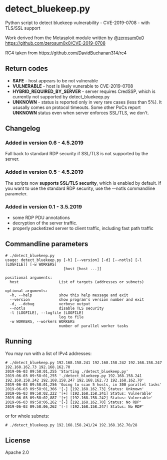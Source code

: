 # detect_bluekeep.py
Python script to detect bluekeep vulnerability - CVE-2019-0708 - with TLS/SSL support

Work derived from the Metasploit module written by [@zerosum0x0](https://twitter.com/zerosum0x0)
https://github.com/zerosum0x0/CVE-2019-0708

RC4 taken from https://github.com/DavidBuchanan314/rc4

## Return codes

- __SAFE__ - host appears to be not vulnerable
- __VULNERABLE__ - host is likely vunerable to CVE-2019-0708
- __HYBRID_REQUIRED_BY_SERVER__ - server requires CredSSP, which is currently not supported by detect_bluekeep.py
- __UNKNOWN__ - status is reported only in very rare cases (less than 5%). It ususally comes on protocol timeouts. Some other PoCs report __UNKNOWN__ status even when server enforces SSL/TLS, we don't.

## Changelog

### Added in version 0.6 - 4.5.2019

Fall back to standard RDP security if SSL/TLS is not supported by the server.

### Added in version 0.5 - 4.5.2019

The scripts now __supports SSL/TLS security__, which is enabled by default. If you want to use the standard RDP security, use the --notls commandline parameter.

### Added in version 0.1 - 3.5.2019
- some RDP PDU annotations
- decryption of the server traffic.
- properly packetized server to client traffic, including fast path traffic

## Commandline parameters

```
# ./detect_bluekeep.py
usage: detect_bluekeep.py [-h] [--version] [-d] [--notls] [-l [LOGFILE]] [-w WORKERS]
                          [host [host ...]]

positional arguments:
  host                  List of targets (addresses or subnets)

optional arguments:
  -h, --help            show this help message and exit
  --version             show program's version number and exit
  -d, --debug           verbose output
  --notls               disable TLS security
  -l [LOGFILE], --logfile [LOGFILE]
                        log to file
  -w WORKERS, --workers WORKERS
                        number of parallel worker tasks
```

## Running

You may run with a list of IPv4 addresses:

```
# ./detect_bluekeep.py 192.168.158.241 192.168.158.242 192.168.158.247 192.168.162.73 192.168.162.70
2019-06-03 09:58:01,255 'Starting ./detect_bluekeep.py'
2019-06-03 09:58:01,255 './detect_bluekeep.py 192.168.158.241 192.168.158.242 192.168.158.247 192.168.162.73 192.168.162.70'
2019-06-03 09:58:01,256 'Going to scan 5 hosts, in 300 parallel tasks'
2019-06-03 09:58:01,366 '[-] [192.168.162.73] Status: Unknown'
2019-06-03 09:58:02,222 '[+] [192.168.158.241] Status: Vulnerable'
2019-06-03 09:58:02,887 '[+] [192.168.158.242] Status: Vulnerable'
2019-06-03 09:58:06,262 '[-] [192.168.162.70] Status: No RDP'
2019-06-03 09:58:06,262 '[-] [192.168.158.247] Status: No RDP'
```

or for whole subnets:

```
# ./detect_bluekeep.py 192.168.158.241/24 192.168.162.70/28
```

## License

Apache 2.0
